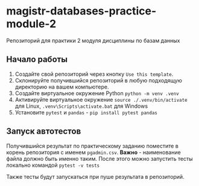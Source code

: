 # magistr-databases-practice-module-2
Репозиторий для практики 2 модуля дисциплины по базам данных


## Начало работы

1) Создайте свой репозиторий через кнопку `Use this template`.
2) Склонируйте получившийся репозиторий в любую подходящую директорию на вашем компьютере.
3) Создайте виртуальное окружение Python `python -m venv .venv`
4) Активируйте виртуальное окружение `source ./.venv/bin/activate` для Linux, `.venv\Scripts\activate.bat`  для Windows
5) Установите `pytest` и `pandas` - `pip install pytest pandas`

## Запуск автотестов

Получившийся результат по практическому заданию поместите в корень репозитория с именем `pgadmin.csv`. **Важно** - наименование файла должно быть именно таким.
После этого можно запустить тесты локально командой `pytest -v tests`

Также тесты будут запускаться при пуше результата в репозиторий.
